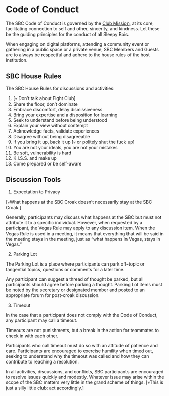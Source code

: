 # Code of Conduct

The SBC Code of Conduct is governed by the [Club Mission](https://docs.google.com/document/d/1rYzyi2lL5mu1zZwvimI\_48eSwcOZSUxjt-ZNeum5QcY/edit#heading=h.qa5ndbktrlt4), at its core, facilitating connection to self and other, sincerity, and kindness. Let these be the guiding principles for the conduct of all Sleepy Bois.

When engaging on digital platforms, attending a community event or gathering in a public space or a private venue, SBC Members and Guests are to always be respectful and adhere to the house rules of the host institution.&#x20;

## SBC House Rules

The SBC House Rules for discussions and activities:

1. \[💀 Don’t talk about Fight Club]
2. Share the floor, don’t dominate
3. Embrace discomfort, delay dismissiveness
4. Bring your expertise and a disposition for learning
5. Seek to understand before being understood&#x20;
6. Explain your view without contempt
7. Acknowledge facts, validate experiences
8. Disagree without being disagreeable
9. If you bring it up, back it up \[💀 or politely shut the fuck up]
10. You are not your ideals, you are not your mistakes&#x20;
11. Be soft, vulnerability is hard
12. K.I.S.S. and make up
13. Come prepared or be self-aware

## Discussion Tools

1. Expectation to Privacy

&#x20;\[💀What happens at the SBC Croak doesn’t necessarily stay at the SBC Croak.]&#x20;

Generally, participants may discuss what happens at the SBC but must not attribute it to a specific individual. However, when requested by a participant, the Vegas Rule may apply to any discussion item. When the Vegas Rule is used in a meeting, it means that everything that will be said in the meeting stays in the meeting, just as “what happens in Vegas, stays in Vegas.”

2. Parking Lot

The Parking Lot is a place where participants can park off-topic or tangential topics, questions or comments for a later time.&#x20;

Any participant can suggest a thread of thought be parked, but all participants should agree before parking a thought. Parking Lot items must be noted by the secretary or designated member and posted to an appropriate forum for post-croak discussion.

3. Timeout

In the case that a participant does not comply with the Code of Conduct, any participant may call a timeout.&#x20;

Timeouts are not punishments, but a break in the action for teammates to check in with each other.&#x20;

Participants who call timeout must do so with an attitude of patience and care. Participants are encouraged to exercise humility when timed out, seeking to understand why the timeout was called and how they can contribute to reaching a resolution.&#x20;

In all activities, discussions, and conflicts, SBC participants are encouraged to resolve issues quickly and modestly. Whatever issue may arise within the scope of the SBC matters very little in the grand scheme of things. \[💀This is just a silly little club: act accordingly.]
